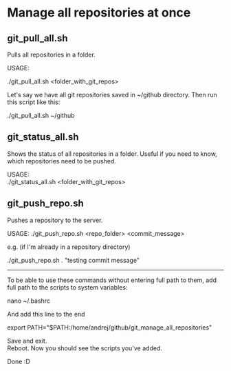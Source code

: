 # Manage all repositories at once
## git_pull_all.sh
Pulls all repositories in a folder.

USAGE:  

./git_pull_all.sh <folder_with_git_repos>

Let's say we have all git repositories saved in ~/github directory. Then 
run this script like this:

./git_pull_all.sh ~/github

## git_status_all.sh
Shows the status of all repositories in a folder. Useful if you need to 
know, which repositories need to be pushed.

USAGE:  
./git_status_all.sh <folder_with_git_repos>

## git_push_repo.sh
Pushes a repository to the server.

USAGE:
./git_push_repo.sh <repo_folder> <commit_message>

e.g. (if I'm already in a repository directory)

./git_push_repo.sh . "testing commit message"


***********************************************

To be able to use these commands without entering full path to them, 
add full path to the scripts to system variables:

  nano ~/.bashrc

And add this line to the end

  export PATH="$PATH:/home/andrej/github/git_manage_all_repositories"

Save and exit.  
Reboot. Now you should see the scripts you've added.

Done :D
